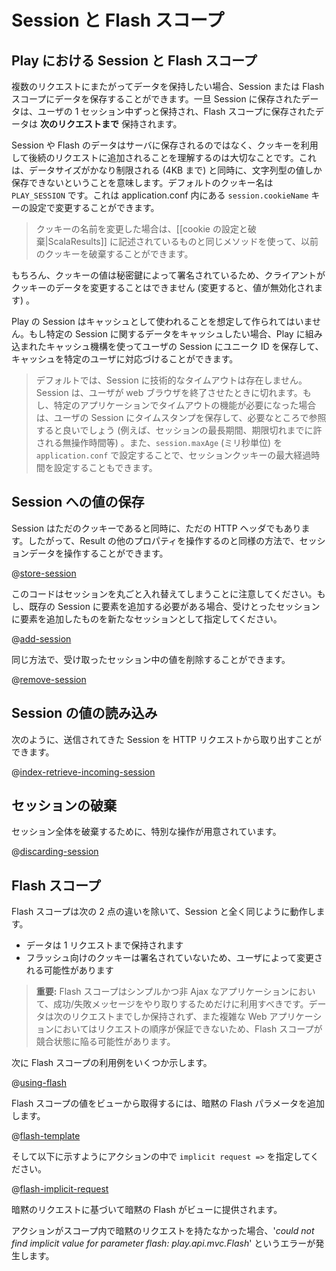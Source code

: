 <!--- Copyright (C) 2009-2015 Typesafe Inc. <http://www.typesafe.com> -->
<!--
# Session and Flash scopes
-->
# Session と Flash スコープ

<!--
## How it is different in Play
-->
## Play における Session と Flash スコープ

<!--
If you have to keep data across multiple HTTP requests, you can save them in the Session or Flash scopes. Data stored in the Session are available during the whole user Session, and data stored in the Flash scope are available to the next request **only**.
-->
複数のリクエストにまたがってデータを保持したい場合、Session または Flash スコープにデータを保存することができます。一旦 Session に保存されたデータは、ユーザの 1 セッション中ずっと保持され、Flash スコープに保存されたデータは **次のリクエストまで** 保持されます。

<!--
It’s important to understand that Session and Flash data are not stored by the server but are added to each subsequent HTTP request, using the cookie mechanism. This means that the data size is very limited (up to 4 KB) and that you can only store string values. The default name for the cookie is `PLAY_SESSION`. This can be changed by configuring the key `session.cookieName` in application.conf.
-->
Session や Flash のデータはサーバに保存されるのではなく、クッキーを利用して後続のリクエストに追加されることを理解するのは大切なことです。これは、データサイズがかなり制限される (4KB まで) と同時に、文字列型の値しか保存できないということを意味します。デフォルトのクッキー名は `PLAY_SESSION` です。これは application.conf 内にある `session.cookieName` キーの設定で変更することができます。

<!--
> If the name of the cookie is changed, the earlier cookie can be discarded using the same methods mentioned in [[Setting and discarding cookies|ScalaResults]].
-->
> クッキーの名前を変更した場合は、[[cookie の設定と破棄|ScalaResults]] に記述されているものと同じメソッドを使って、以前のクッキーを破棄することができます。

<!--
Of course, cookie values are signed with a secret key so the client can’t modify the cookie data (or it will be invalidated).
-->
もちろん、クッキーの値は秘密鍵によって署名されているため、クライアントがクッキーのデータを変更することはできません (変更すると、値が無効化されます) 。

<!--
The Play Session is not intended to be used as a cache. If you need to cache some data related to a specific Session, you can use the Play built-in cache mechanism and store a unique ID in the user Session to keep them related to a specific user.
-->
Play の Session はキャッシュとして使われることを想定して作られてはいません。もし特定の Session に関するデータをキャッシュしたい場合、Play に組み込まれたキャッシュ機構を使ってユーザの Session にユニーク ID を保存して、キャッシュを特定のユーザに対応づけることができます。

<!--
> By default, there is no technical timeout for the Session. It expires when the user closes the web browser. If you need a functional timeout for a specific application, just store a timestamp into the user Session and use it however your application needs (e.g. for a maximum session duration, maximum inactivity duration, etc.). You can also set the maximum age of the session cookie by configuring the key `session.maxAge` (in milliseconds) in `application.conf`.
-->
> デフォルトでは、Session に技術的なタイムアウトは存在しません。Session は、ユーザが web ブラウザを終了させたときに切れます。もし、特定のアプリケーションでタイムアウトの機能が必要になった場合は、ユーザの Session にタイムスタンプを保存して、必要なところで参照すると良いでしょう (例えば、セッションの最長期間、期限切れまでに許される無操作時間等) 。また、`session.maxAge` (ミリ秒単位) を `application.conf` で設定することで、セッションクッキーの最大経過時間を設定することもできます。

<!--
## Storing data in the Session
-->
## Session への値の保存

<!--
As the Session is just a Cookie, it is also just an HTTP header. You can manipulate the session data the same way you manipulate other results properties:
-->
Session はただのクッキーであると同時に、ただの HTTP ヘッダでもあります。したがって、Result の他のプロパティを操作するのと同様の方法で、セッションデータを操作することができます。

@[store-session](code/ScalaSessionFlash.scala)

<!--
Note that this will replace the whole session. If you need to add an element to an existing Session, just add an element to the incoming session, and specify that as new session:
-->
このコードはセッションを丸ごと入れ替えてしまうことに注意してください。もし、既存の Session に要素を追加する必要がある場合、受けとったセッションに要素を追加したものを新たなセッションとして指定してください。

@[add-session](code/ScalaSessionFlash.scala)

<!--
You can remove any value from the incoming session the same way:
-->
同じ方法で、受け取ったセッション中の値を削除することができます。

@[remove-session](code/ScalaSessionFlash.scala)

<!--
## Reading a Session value
-->
## Session の値の読み込み

<!--
You can retrieve the incoming Session from the HTTP request:
-->
次のように、送信されてきた Session を HTTP リクエストから取り出すことができます。

@[index-retrieve-incoming-session](code/ScalaSessionFlash.scala)

<!--
## Discarding the whole session
-->
## セッションの破棄

<!--
There is special operation that discards the whole session:
-->
セッション全体を破棄するために、特別な操作が用意されています。

@[discarding-session](code/ScalaSessionFlash.scala)

<!--
## Flash scope
-->
## Flash スコープ

<!--
The Flash scope works exactly like the Session, but with two differences:
-->
Flash スコープは次の 2 点の違いを除いて、Session と全く同じように動作します。

<!--
- data are kept for only one request
- the Flash cookie is not signed, making it possible for the user to modify it.
-->
- データは 1 リクエストまで保持されます
- フラッシュ向けのクッキーは署名されていないため、ユーザによって変更される可能性があります

<!--
> **Important:** The Flash scope should only be used to transport success/error messages on simple non-Ajax applications. As the data are just kept for the next request and because there are no guarantees to ensure the request order in a complex Web application, the Flash scope is subject to race conditions.
-->
> **重要:** Flash スコープはシンプルかつ非 Ajax なアプリケーションにおいて、成功/失敗メッセージをやり取りするためだけに利用すべきです。データは次のリクエストまでしか保持されず、また複雑な Web アプリケーションにおいてはリクエストの順序が保証できないため、Flash スコープが競合状態に陥る可能性があります。

<!--
Here are a few examples using the Flash scope:
-->
次に Flash スコープの利用例をいくつか示します。

@[using-flash](code/ScalaSessionFlash.scala)

<!--
To retrieve the Flash scope value in your view, add an implicit Flash parameter:
-->
Flash スコープの値をビューから取得するには、暗黙の Flash パラメータを追加します。

@[flash-template](code/scalaguide/http/scalasessionflash/views/index.scala.html)

<!--
And in your Action, specify an `implicit request =>` as shown below:
-->
そして以下に示すようにアクションの中で `implicit request =>` を指定してください。

@[flash-implicit-request](code/ScalaSessionFlash.scala)

<!--
An implicit Flash will be provided to the view based on the implicit request.
-->
暗黙のリクエストに基づいて暗黙の Flash がビューに提供されます。

<!--
If the error '_could not find implicit value for parameter flash: play.api.mvc.Flash_' is raised then this is because your Action didn't have an implicit request in scope.
-->
アクションがスコープ内で暗黙のリクエストを持たなかった場合、'_could not find implicit value for parameter flash: play.api.mvc.Flash_' というエラーが発生します。
